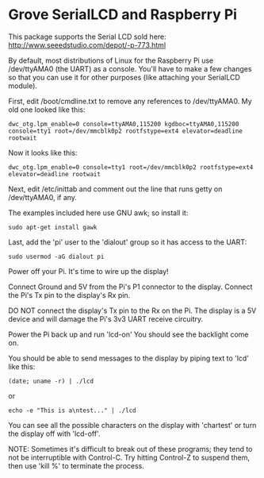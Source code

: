 Grove SerialLCD and Raspberry Pi
================================

This package supports the Serial LCD sold here: http://www.seeedstudio.com/depot/-p-773.html

By default, most distributions of Linux for the Raspberry Pi use
/dev/ttyAMA0 (the UART) as a console.  You'll have to make a few changes so
that you can use it for other purposes (like attaching your SerialLCD
module).

First, edit /boot/cmdline.txt to remove any references to /dev/ttyAMA0.  My
old one looked like this:

	dwc_otg.lpm_enable=0 console=ttyAMA0,115200 kgdboc=ttyAMA0,115200 console=tty1 root=/dev/mmcblk0p2 rootfstype=ext4 elevator=deadline rootwait

Now it looks like this:

	dwc_otg.lpm_enable=0 console=tty1 root=/dev/mmcblk0p2 rootfstype=ext4 elevator=deadline rootwait

Next, edit /etc/inittab and comment out the line that runs getty on
/dev/ttyAMA0, if any.

The examples included here use GNU awk; so install it:

	sudo apt-get install gawk

Last, add the 'pi' user to the 'dialout' group so it has access to the UART:

	sudo usermod -aG dialout pi

Power off your Pi.  It's time to wire up the display!

Connect Ground and 5V from the Pi's P1 connector to the display.
Connect the Pi's Tx pin to the display's Rx pin.

DO NOT connect the display's Tx pin to the Rx on the Pi.  The display is a
5V device and will damage the Pi's 3v3 UART receive circuitry.

Power the Pi back up and run 'lcd-on'  You should see the backlight
come on.

You should be able to send messages to the display by piping text to
'lcd' like this:

	(date; uname -r) | ./lcd

or 

	echo -e "This is a\ntest..." | ./lcd

You can see all the possible characters on the display with 'chartest' or
turn the display off with 'lcd-off'.

NOTE: Sometimes it's difficult to break out of these programs; they tend to
not be interruptible with Control-C.  Try hitting Control-Z to suspend them,
then use 'kill %' to terminate the process.
 
